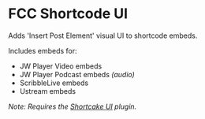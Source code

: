 # FCC Shortcode UI

Adds 'Insert Post Element' visual UI to shortcode embeds.

Includes embeds for:
- JW Player Video embeds
- JW Player Podcast embeds *(audio)*
- ScribbleLive embeds
- Ustream embeds

*Note: Requires the [Shortcake UI](https://github.com/wp-shortcake/shortcake) plugin.*
